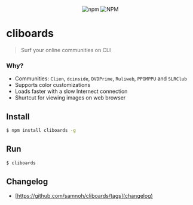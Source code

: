 <p align="center">
<img alt="npm" src="https://img.shields.io/npm/v/cliboards">
<img alt="NPM" src="https://img.shields.io/npm/l/cliboards">
<p>

# cliboards

> Surf your online communities on CLI

### Why?

-   Communities: `Clien`, `dcinside`, `DVDPrime`, `Ruliweb`, `PPOMPPU` and `SLRClub`
-   Supports color customizations
-   Loads faster with a slow Internect connection
-   Shurtcut for viewing images on web browser

## Install

```bash
$ npm install cliboards -g
```

## Run

```bash
$ cliboards
```

## Changelog

-   [https://github.com/samnoh/cliboards/tags](changelog)

